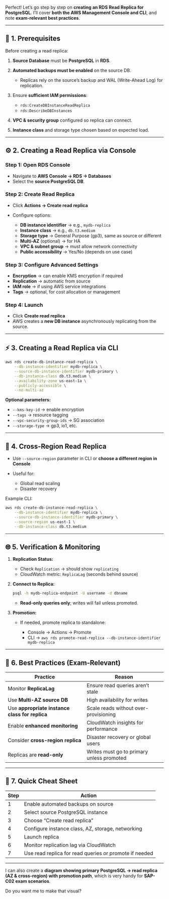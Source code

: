 Perfect! Let’s go step by step on **creating an RDS Read Replica for PostgreSQL**. I’ll cover **both the AWS Management Console and CLI**, and note **exam-relevant best practices**.

---

## 🧭 1. Prerequisites

Before creating a read replica:

1. **Source Database** must be **PostgreSQL** in **RDS**.
2. **Automated backups must be enabled** on the source DB.

   * Replicas rely on the source’s backup and WAL (Write-Ahead Log) for replication.
3. Ensure **sufficient IAM permissions**:

   * `rds:CreateDBInstanceReadReplica`
   * `rds:DescribeDBInstances`
4. **VPC & security group** configured so replica can connect.
5. **Instance class** and storage type chosen based on expected load.

---

## ⚙️ 2. Creating a Read Replica via Console

### Step 1: Open RDS Console

* Navigate to **AWS Console → RDS → Databases**
* Select the **source PostgreSQL DB**.

### Step 2: Create Read Replica

* Click **Actions → Create read replica**
* Configure options:

  * **DB instance identifier** → e.g., `mydb-replica`
  * **Instance class** → e.g., `db.t3.medium`
  * **Storage type** → General Purpose (gp3), same as source or different
  * **Multi-AZ** (optional) → for HA
  * **VPC & subnet group** → must allow network connectivity
  * **Public accessibility** → Yes/No (depends on use case)

### Step 3: Configure Advanced Settings

* **Encryption** → can enable KMS encryption if required
* **Replication** → automatic from source
* **IAM role** → if using AWS service integrations
* **Tags** → optional, for cost allocation or management

### Step 4: Launch

* Click **Create read replica**
* AWS creates a **new DB instance** asynchronously replicating from the source.

---

## ⚡ 3. Creating a Read Replica via CLI

```bash
aws rds create-db-instance-read-replica \
    --db-instance-identifier mydb-replica \
    --source-db-instance-identifier mydb-primary \
    --db-instance-class db.t3.medium \
    --availability-zone us-east-1a \
    --publicly-accessible \
    --no-multi-az
```

**Optional parameters:**

* `--kms-key-id` → enable encryption
* `--tags` → resource tagging
* `--vpc-security-group-ids` → SG association
* `--storage-type` → gp3, io1, etc.

---

## 🧩 4. Cross-Region Read Replica

* Use `--source-region` parameter in CLI or **choose a different region in Console**
* Useful for:

  * Global read scaling
  * Disaster recovery

Example CLI:

```bash
aws rds create-db-instance-read-replica \
    --db-instance-identifier mydb-replica \
    --source-db-instance-identifier mydb-primary \
    --source-region us-east-1 \
    --db-instance-class db.t3.medium
```

---

## 🌐 5. Verification & Monitoring

1. **Replication Status:**

   * Check `Replication` → should show `replicating`
   * CloudWatch metric: `ReplicaLag` (seconds behind source)

2. **Connect to Replica:**

   ```bash
   psql -h mydb-replica-endpoint -U username -d dbname
   ```

   * **Read-only queries only**; writes will fail unless promoted.

3. **Promotion:**

   * If needed, promote replica to standalone:

     * Console → Actions → Promote
     * CLI → `aws rds promote-read-replica --db-instance-identifier mydb-replica`

---

## 🧠 6. Best Practices (Exam-Relevant)

| Practice                                       | Reason                                    |
| ---------------------------------------------- | ----------------------------------------- |
| Monitor **ReplicaLag**                         | Ensure read queries aren’t stale          |
| Use **Multi-AZ source DB**                     | High availability for writes              |
| Use **appropriate instance class for replica** | Scale reads without over-provisioning     |
| Enable **enhanced monitoring**                 | CloudWatch insights for performance       |
| Consider **cross-region replica**              | Disaster recovery or global users         |
| Replicas are **read-only**                     | Writes must go to primary unless promoted |

---

## 🧾 7. Quick Cheat Sheet

| Step | Action                                                 |
| ---- | ------------------------------------------------------ |
| 1    | Enable automated backups on source                     |
| 2    | Select source PostgreSQL instance                      |
| 3    | Choose “Create read replica”                           |
| 4    | Configure instance class, AZ, storage, networking      |
| 5    | Launch replica                                         |
| 6    | Monitor replication lag via CloudWatch                 |
| 7    | Use read replica for read queries or promote if needed |

---

I can also create a **diagram showing primary PostgreSQL → read replica (AZ & cross-region) with promotion path**, which is very handy for **SAP-C02 exam scenarios**.

Do you want me to make that visual?
